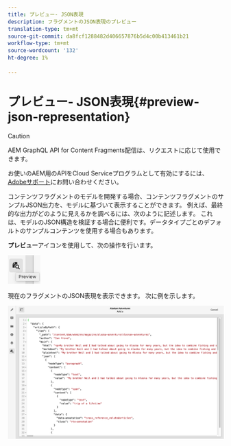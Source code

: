 ```yaml
---
title: プレビュー- JSON表現
description: フラグメントのJSON表現のプレビュー
translation-type: tm+mt
source-git-commit: da8fcf1288482d406657876b5d4c00b413461b21
workflow-type: tm+mt
source-wordcount: '132'
ht-degree: 1%

---
```



# プレビュー- JSON表現{#preview-json-representation}

>[!CAUTION]
>
>AEM GraphQL API for Content Fragments配信は、リクエストに応じて使用できます。
>
>お使いのAEM用のAPIをCloud Serviceプログラムとして有効にするには、[Adobeサポート](https://experienceleague.adobe.com/?lang=en&amp;support-solution=General#support)にお問い合わせください。

コンテンツフラグメントのモデルを開発する場合、コンテンツフラグメントのサンプルJSON出力を、モデルに基づいて表示することができます。 例えば、最終的な出力がどのように見えるかを調べるには、次のように記述します。 これは、モデルのJSON構造を検証する場合に便利です。データタイプごとのデフォルトのサンプルコンテンツを使用する場合もあります。

**プレビュー**&#x200B;アイコンを使用して、次の操作を行います。

![コンテンツフラグメントエディター — 「プレビュー」タブ](assets/cfm-preview-01.png)

現在のフラグメントのJSON表現を表示できます。 次に例を示します。

![コンテンツフラグメントエディター — フラグメントのプレビュー](assets/cfm-preview-02.png)